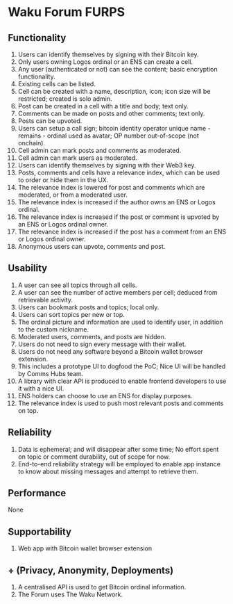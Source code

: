 # Waku Forum FURPS

## Functionality

1. Users can identify themselves by signing with their Bitcoin key.
2. Only users owning Logos ordinal or an ENS can create a cell.
3. Any user (authenticated or not) can see the content; basic encryption functionality.
4. Existing cells can be listed.
5. Cell can be created with a name, description, icon; icon size will be restricted; created is solo admin.
6. Post can be created in a cell with a title and body; text only.
7. Comments can be made on posts and other comments; text only.
8. Posts can be upvoted.
9. Users can setup a call sign; bitcoin identity operator unique name - remains - ordinal used as avatar; OP number out-of-scope (not onchain).
10. Cell admin can mark posts and comments as moderated.
11. Cell admin can mark users as moderated.
12. Users can identify themselves by signing with their Web3 key.
13. Posts, comments and cells have a relevance index, which can be used to order or hide them in the UX. 
14. The relevance index is lowered for post and comments which are moderated, or from a moderated user.
15. The relevance index is increased if the author owns an ENS or Logos ordinal.
16. The relevance index is increased if the post or comment is upvoted by an ENS or Logos ordinal owner.
17. The relevance index is increased if the post has a comment from an ENS or Logos ordinal owner.
18. Anonymous users can upvote, comments and post.

## Usability

1. A user can see all topics through all cells.
2. A user can see the number of active members per cell; deduced from retrievable activity.
3. Users can bookmark posts and topics; local only.
4. Users can sort topics per new or top.
5. The ordinal picture and information are used to identify user, in addition to the custom nickname.
6. Moderated users, comments, and posts are hidden.
7. Users do not need to sign every message with their wallet.
8. Users do not need any software beyond a Bitcoin wallet browser extension.
9. This includes a prototype UI to dogfood the PoC; Nice UI will be handled by Comms Hubs team.
10. A library with clear API is produced to enable frontend developers to use it with a nice UI.
11. ENS holders can choose to use an ENS for display purposes.
12. The relevance index is used to push most relevant posts and comments on top.

## Reliability

1. Data is ephemeral; and will disappear after some time; No effort spent on topic or comment durability, out of scope for now.
2. End-to-end reliability strategy will be employed to enable app instance to know about missing messages and attempt to retrieve them.

## Performance

None

## Supportability

1. Web app with Bitcoin wallet browser extension

## + (Privacy, Anonymity, Deployments)

1. A centralised API is used to get Bitcoin ordinal information.
2. The Forum uses The Waku Network.